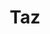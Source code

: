 ---
layout: video
series: Mike and Bootsy
episode: 13
title: Taz
permalink: /mike-and-bootsy/episode-13
video_info:
  - youtube;YouTube;zPJArGqFu7o
release_date: 2016-03-23
platforms:
  - Atari 2600
short_platforms:
  - Atari 2600
thumbnails:
games:
  - Taz
current_description: |
  Mike & Bootsy play Taz for Atari 2600!
---